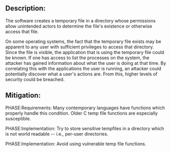 ## Description:

The software creates a temporary file in a directory whose permissions allow unintended actors to determine the file's existence or otherwise access that file.

On some operating systems, the fact that the temporary file exists may be apparent to any user with sufficient privileges to access that directory. Since the file is visible, the application that is using the temporary file could be known. If one has access to list the processes on the system, the attacker has gained information about what the user is doing at that time. By correlating this with the applications the user is running, an attacker could potentially discover what a user's actions are. From this, higher levels of security could be breached.

## Mitigation:


PHASE:Requirements:
Many contemporary languages have functions which properly handle this condition. Older C temp file functions are especially susceptible.

PHASE:Implementation:
Try to store sensitive tempfiles in a directory which is not world readable -- i.e., per-user directories.

PHASE:Implementation:
Avoid using vulnerable temp file functions.

